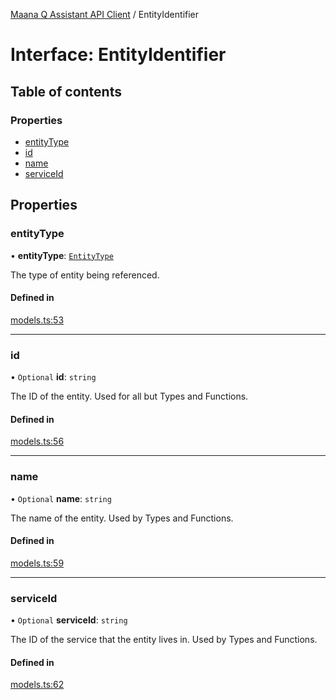 [Maana Q Assistant API Client](../README.md) / EntityIdentifier

# Interface: EntityIdentifier

## Table of contents

### Properties

- [entityType](EntityIdentifier.md#entitytype)
- [id](EntityIdentifier.md#id)
- [name](EntityIdentifier.md#name)
- [serviceId](EntityIdentifier.md#serviceid)

## Properties

### entityType

• **entityType**: [`EntityType`](../README.md#entitytype)

The type of entity being referenced.

#### Defined in

[models.ts:53](https://github.com/maana-io/q-assistant-client/blob/develop/src/models.ts#L53)

___

### id

• `Optional` **id**: `string`

The ID of the entity. Used for all but Types and Functions.

#### Defined in

[models.ts:56](https://github.com/maana-io/q-assistant-client/blob/develop/src/models.ts#L56)

___

### name

• `Optional` **name**: `string`

The name of the entity. Used by Types and Functions.

#### Defined in

[models.ts:59](https://github.com/maana-io/q-assistant-client/blob/develop/src/models.ts#L59)

___

### serviceId

• `Optional` **serviceId**: `string`

The ID of the service that the entity lives in.  Used by Types and Functions.

#### Defined in

[models.ts:62](https://github.com/maana-io/q-assistant-client/blob/develop/src/models.ts#L62)
